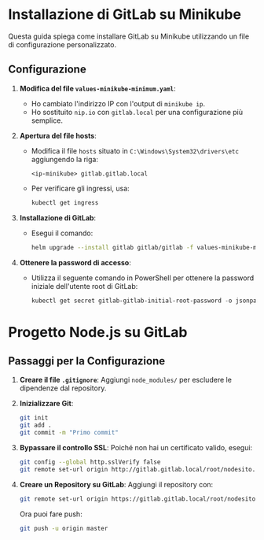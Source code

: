 # Installazione di GitLab su Minikube

Questa guida spiega come installare GitLab su Minikube utilizzando un file di configurazione personalizzato.

## Configurazione

1. **Modifica del file `values-minikube-minimum.yaml`**:
   - Ho cambiato l'indirizzo IP con l'output di `minikube ip`.
   - Ho sostituito `nip.io` con `gitlab.local` per una configurazione più semplice.

2. **Apertura del file hosts**:
   - Modifica il file `hosts` situato in `C:\Windows\System32\drivers\etc` aggiungendo la riga:
     ```
     <ip-minikube> gitlab.gitlab.local
     ```
   - Per verificare gli ingressi, usa:
     ```bash
     kubectl get ingress
     ```

3. **Installazione di GitLab**:
   - Esegui il comando:
     ```bash
     helm upgrade --install gitlab gitlab/gitlab -f values-minikube-minimum.yaml --timeout 600s
     ```

4. **Ottenere la password di accesso**:
   - Utilizza il seguente comando in PowerShell per ottenere la password iniziale dell'utente root di GitLab:
     ```powershell
     kubectl get secret gitlab-gitlab-initial-root-password -o jsonpath='{.data.password}' | Out-String | %{ [System.Text.Encoding]::UTF8.GetString([System.Convert]::FromBase64String($_.Trim())) }
     ```

# Progetto Node.js su GitLab

## Passaggi per la Configurazione

1. **Creare il file `.gitignore`**:
   Aggiungi `node_modules/` per escludere le dipendenze dal repository.

2. **Inizializzare Git**:
   ```bash
   git init
   git add .
   git commit -m "Primo commit"
   ```

3. **Bypassare il controllo SSL**:
   Poiché non hai un certificato valido, esegui:
   ```bash
   git config --global http.sslVerify false
   git remote set-url origin http://gitlab.gitlab.local/root/nodesito.git
   ```

4. **Creare un Repository su GitLab**:
   Aggiungi il repository con:
   ```bash
   git remote set-url origin https://gitlab.gitlab.local/root/nodesito.git
   ```
   Ora puoi fare push:
   ```bash
   git push -u origin master
   ```

